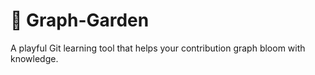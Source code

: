 <h1>🌱 <strong>Graph-Garden</strong></h1>

A playful Git learning tool that helps your contribution graph bloom with knowledge.
